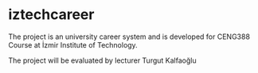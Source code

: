 # iztechcareer
The project is an university career system and is developed for CENG388 Course at İzmir Institute of Technology.

The project will be evaluated by lecturer Turgut Kalfaoğlu
